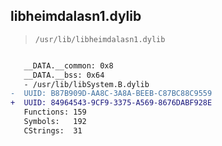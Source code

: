 ## libheimdalasn1.dylib

> `/usr/lib/libheimdalasn1.dylib`

```diff

   __DATA.__common: 0x8
   __DATA.__bss: 0x64
   - /usr/lib/libSystem.B.dylib
-  UUID: B87B909D-AA8C-3A8A-BEEB-C87BC88C9559
+  UUID: 84964543-9CF9-3375-A569-8676DABF928E
   Functions: 159
   Symbols:   192
   CStrings:  31

```
